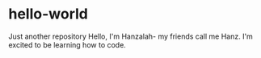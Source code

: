 # hello-world
Just another repository
Hello, I'm Hanzalah- my friends call me Hanz. 
I'm excited to be learning how to code.

